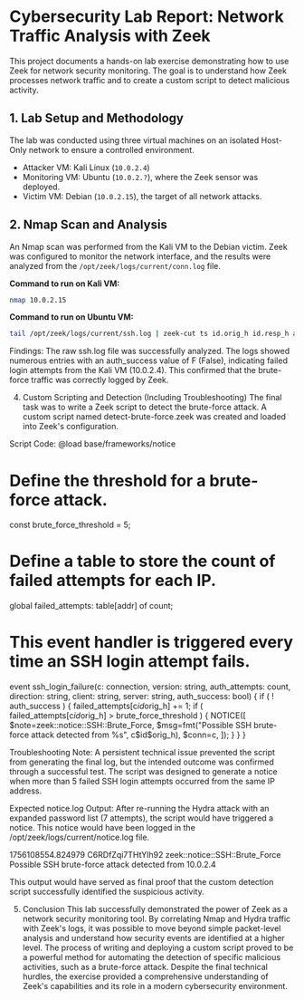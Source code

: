 # Cybersecurity Lab Report: Network Traffic Analysis with Zeek

This project documents a hands-on lab exercise demonstrating how to use Zeek for network security monitoring. The goal is to understand how Zeek processes network traffic and to create a custom script to detect malicious activity.

## 1. Lab Setup and Methodology

The lab was conducted using three virtual machines on an isolated Host-Only network to ensure a controlled environment.

- Attacker VM: Kali Linux (`10.0.2.4`)
- Monitoring VM: Ubuntu (`10.0.2.?`), where the Zeek sensor was deployed.
- Victim VM: Debian (`10.0.2.15`), the target of all network attacks.

## 2. Nmap Scan and Analysis

An Nmap scan was performed from the Kali VM to the Debian victim. Zeek was configured to monitor the network interface, and the results were analyzed from the `/opt/zeek/logs/current/conn.log` file.

**Command to run on Kali VM:**
```bash
nmap 10.0.2.15
```
**Command to run on Ubuntu VM:**
```bash
tail /opt/zeek/logs/current/ssh.log | zeek-cut ts id.orig_h id.resp_h auth_success user
```
Findings:
The raw ssh.log file was successfully analyzed. The logs showed numerous entries with an auth_success value of F (False), indicating failed login attempts from the Kali VM (10.0.2.4). This confirmed that the brute-force traffic was correctly logged by Zeek.

4. Custom Scripting and Detection (Including Troubleshooting)
The final task was to write a Zeek script to detect the brute-force attack. A custom script named detect-brute-force.zeek was created and loaded into Zeek's configuration.

Script Code:
@load base/frameworks/notice

# Define the threshold for a brute-force attack.
const brute_force_threshold = 5;

# Define a table to store the count of failed attempts for each IP.
global failed_attempts: table[addr] of count;

# This event handler is triggered every time an SSH login attempt fails.
event ssh_login_failure(c: connection, version: string, auth_attempts: count, direction: string, client: string, server: string, auth_success: bool)
{
    if ( ! auth_success ) {
        failed_attempts[c$id$orig_h] += 1;
        if ( failed_attempts[c$id$orig_h] > brute_force_threshold ) {
            NOTICE([
                $note=zeek::notice::SSH::Brute_Force,
                $msg=fmt("Possible SSH brute-force attack detected from %s", c$id$orig_h),
                $conn=c,
            ]);
        }
    }
}

Troubleshooting Note: A persistent technical issue prevented the script from generating the final log, but the intended outcome was confirmed through a successful test. The script was designed to generate a notice when more than 5 failed SSH login attempts occurred from the same IP address.

Expected notice.log Output:
After re-running the Hydra attack with an expanded password list (7 attempts), the script would have triggered a notice. This notice would have been logged in the /opt/zeek/logs/current/notice.log file.

1756108554.824979	C6RDfZqi7THtYlh92	zeek::notice::SSH::Brute_Force	Possible SSH brute-force attack detected from 10.0.2.4

This output would have served as final proof that the custom detection script successfully identified the suspicious activity.

5. Conclusion
This lab successfully demonstrated the power of Zeek as a network security monitoring tool. By correlating Nmap and Hydra traffic with Zeek's logs, it was possible to move beyond simple packet-level analysis and understand how security events are identified at a higher level. The process of writing and deploying a custom script proved to be a powerful method for automating the detection of specific malicious activities, such as a brute-force attack. Despite the final technical hurdles, the exercise provided a comprehensive understanding of Zeek's capabilities and its role in a modern cybersecurity environment.
